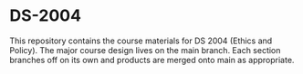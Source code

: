 # DS-2004
This repository contains the course materials for DS 2004 (Ethics and Policy). The major course design lives on the main branch. Each section branches off on its own and products are merged onto main as appropriate.
